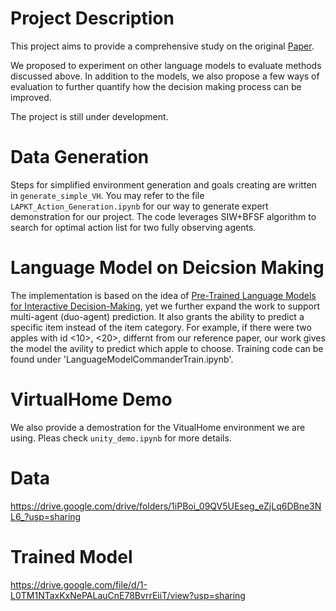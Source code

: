 # Project Description

This project aims to provide a comprehensive study on the original [Paper](https://arxiv.org/abs/2202.01771). 

We proposed to experiment on other language models to evaluate methods discussed above. In addition to the models, we also propose a few ways of evaluation to further quantify how the decision making process can be improved. 

The project is still under development. 

# Data Generation

Steps for simplified environment generation and goals creating are written in ```generate_simple_VH```. You may refer to the file ```LAPKT_Action_Generation.ipynb``` for our way to generate expert demonstration for our project. The code leverages SIW+BFSF algorithm to search for optimal action list for two fully observing agents.

# Language Model on Deicsion Making

The implementation is based on the idea of [Pre-Trained Language Models for Interactive Decision-Making](https://arxiv.org/abs/2202.01771), yet we further expand the work to support multi-agent (duo-agent) prediction. It also grants the ability to predict a specific item instead of the item category. For example, if there were two apples with id <10>, <20>, differnt from our reference paper, our work gives the model the avility to predict which apple to choose. Training code can be found under 'LanguageModelCommanderTrain.ipynb'.

# VirtualHome Demo

We also provide a demostration for the VitualHome environment we are using. Pleas check ```unity_demo.ipynb``` for more details.

# Data

https://drive.google.com/drive/folders/1iPBoi_09QV5UEseg_eZjLq6DBne3NL6_?usp=sharing

# Trained Model

https://drive.google.com/file/d/1-L0TM1NTaxKxNePALauCnE78BvrrEiiT/view?usp=sharing

